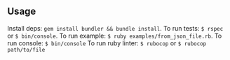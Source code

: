 ## Usage

Install deps: `gem install bundler && bundle install`.
To run tests: `$ rspec` or `$ bin/console`.
To run example: `$ ruby examples/from_json_file.rb`.
To run console: `$ bin/console`
To run ruby linter: `$ rubocop` or `$ rubocop path/to/file`